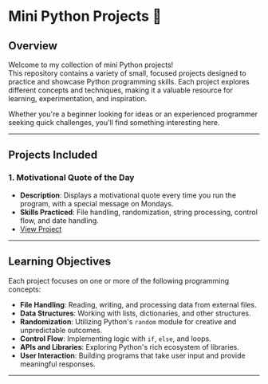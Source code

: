 # Mini Python Projects 🚀  

## Overview  
Welcome to my collection of mini Python projects!  
This repository contains a variety of small, focused projects designed to practice and showcase Python programming skills. Each project explores different concepts and techniques, making it a valuable resource for learning, experimentation, and inspiration.  

Whether you're a beginner looking for ideas or an experienced programmer seeking quick challenges, you'll find something interesting here.  

---

## Projects Included  

### 1. **Motivational Quote of the Day**  
   - **Description**: Displays a motivational quote every time you run the program, with a special message on Mondays.  
   - **Skills Practiced**: File handling, randomization, string processing, control flow, and date handling.  
   - [View Project](./motivational_quote_of_the_day/)  

[//]: # (### 2. **Project Name Placeholder**  )

[//]: # (   - **Description**: Brief description of the project.  )

[//]: # (   - **Skills Practiced**: Key concepts covered in this project.  )

[//]: # (   - [View Project]&#40;./project_name_placeholder/&#41;  )

[//]: # (### 3. &#40;Add additional projects as you create them!&#41;  )

---

## Learning Objectives  
Each project focuses on one or more of the following programming concepts:  
- **File Handling**: Reading, writing, and processing data from external files.  
- **Data Structures**: Working with lists, dictionaries, and other structures.  
- **Randomization**: Utilizing Python's `random` module for creative and unpredictable outcomes.  
- **Control Flow**: Implementing logic with `if`, `else`, and loops.  
- **APIs and Libraries**: Exploring Python's rich ecosystem of libraries.  
- **User Interaction**: Building programs that take user input and provide meaningful responses.  

---

[//]: # (## How to Use  )

[//]: # (1. Clone the repository:  )

[//]: # (   ```bash)

[//]: # (   git clone https://github.com/yourusername/mini-python-projects.git)
